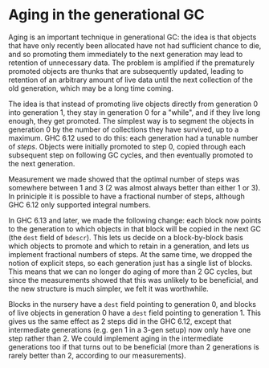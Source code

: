 # Aging in the generational GC



Aging is an important technique in generational GC: the idea is that objects that have only recently been allocated have not had sufficient chance to die, and so promoting them immediately to the next generation may lead to retention of unnecessary data.  The problem is amplified if the prematurely promoted objects are thunks that are subsequently updated, leading to retention of an arbitrary amount of live data until the next collection of the old generation, which may be a long time coming.



The idea is that instead of promoting live objects directly from generation 0 into generation 1, they stay in generation 0 for a "while", and if they live long enough, they get promoted.  The simplest way is to segment the objects in generation 0 by the number of collections they have survived, up to a maximum.  GHC 6.12 used to do this: each generation had a tunable number of *steps*. Objects were initially promoted to step 0, copied through each subsequent step on following GC cycles, and then eventually promoted to the next generation.



Measurement we made showed that the optimal number of steps was somewhere between 1 and 3 (2 was almost always better than either 1 or 3).  In priniciple it is possible to have a fractional number of steps, although GHC 6.12 only supported integral numbers.



In GHC 6.13 and later, we made the following change: each block now points to the generation to which objects in that block will be copied in the next GC (the `dest` field of `bdescr`).  This lets us decide on a block-by-block basis which objects to promote and which to retain in a generation, and lets us implement fractional numbers of steps.  At the same time, we dropped the notion of explicit steps, so each generation just has a single list of blocks.  This means that we can no longer do aging of more than 2 GC cycles, but since the measurements showed that this was unlikely to be beneficial, and the new structure is much simpler, we felt it was worthwhile.



Blocks in the nursery have a `dest` field pointing to generation 0, and blocks of live objects in generation 0 have a `dest` field pointing to generation 1.  This gives us the same effect as 2 steps did in the GHC 6.12, except that intermediate generations (e.g. gen 1 in a 3-gen setup) now only have one step rather than 2.  We could implement aging in the intermediate generations too if that turns out to be beneficial (more than 2 generations is rarely better than 2, according to our measurements).


